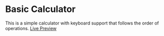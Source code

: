# Basic Calculator
This is a simple calculator with keyboard support that follows the order of operations. 
[Live Preview](https://centari2013.github.io/basic-calculator/)